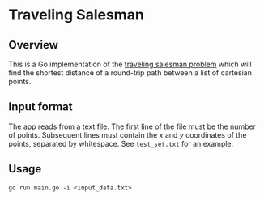 # Traveling Salesman

## Overview

This is a Go implementation of the
[traveling salesman problem](https://en.wikipedia.org/wiki/Travelling_salesman_problem) which will
find the shortest distance of a round-trip path between a list of cartesian points.

## Input format

The app reads from a text file. The first line of the file must be the number of points.
Subsequent lines must contain the _x_ and _y_ coordinates of the points, separated by whitespace.
See `test_set.txt` for an example.

## Usage

```
go run main.go -i <input_data.txt>
```
